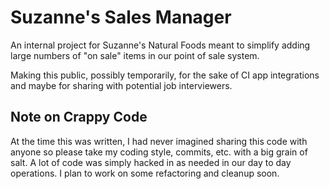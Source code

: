 # Suzanne's Sales Manager
An internal project for Suzanne's Natural Foods meant to simplify adding large numbers of "on sale" items in our point of sale system.

Making this public, possibly temporarily, for the sake of CI app integrations and maybe for sharing with potential job interviewers.

## Note on Crappy Code
At the time this was written, I had never imagined sharing this code with anyone so please take my coding style, commits, etc. with a big grain of salt. A lot of code was simply hacked in as needed in our day to day operations. I plan to work on some refactoring and cleanup soon.
